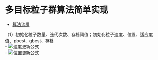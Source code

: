 # 多目标粒子群算法简单实现

 * [算法流程](#算法流程) 
 
 （1）初始化粒子数量、迭代次数、存档阈值；初始化粒子速度、位置、适应度值、pbest、gbest、存档<br>
     - ![速度更新公式](https://i.imgur.com/QzAj0kj.png)<br>
     - ![位置更新公式](https://i.imgur.com/BU5iFFR.png)<br>
